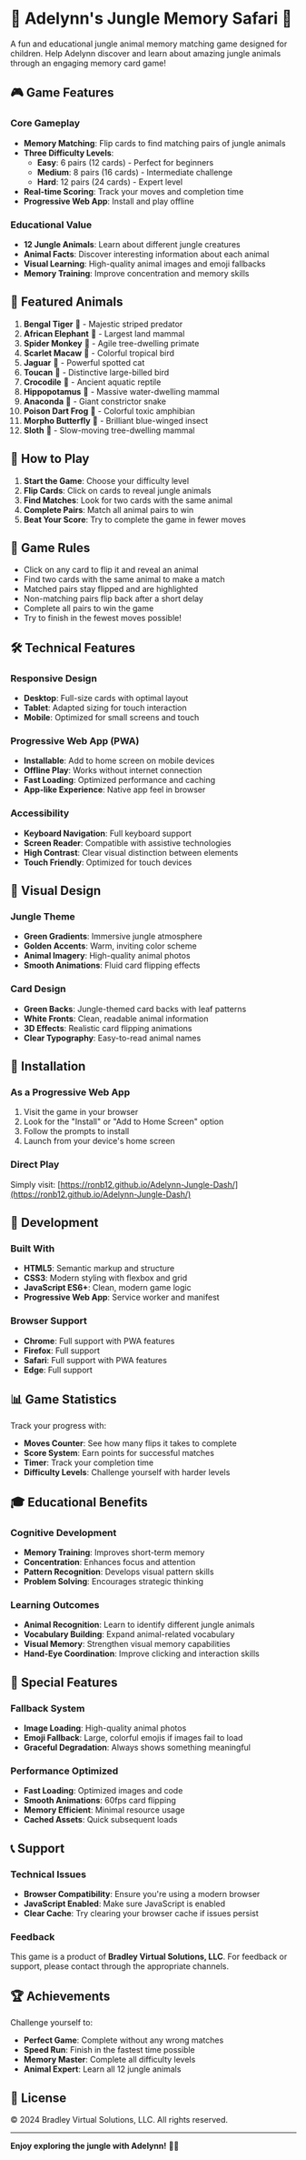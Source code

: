 # 🌿 Adelynn's Jungle Memory Safari 🐾

A fun and educational jungle animal memory matching game designed for children. Help Adelynn discover and learn about amazing jungle animals through an engaging memory card game!

## 🎮 Game Features

### Core Gameplay
- **Memory Matching**: Flip cards to find matching pairs of jungle animals
- **Three Difficulty Levels**:
  - **Easy**: 6 pairs (12 cards) - Perfect for beginners
  - **Medium**: 8 pairs (16 cards) - Intermediate challenge
  - **Hard**: 12 pairs (24 cards) - Expert level
- **Real-time Scoring**: Track your moves and completion time
- **Progressive Web App**: Install and play offline

### Educational Value
- **12 Jungle Animals**: Learn about different jungle creatures
- **Animal Facts**: Discover interesting information about each animal
- **Visual Learning**: High-quality animal images and emoji fallbacks
- **Memory Training**: Improve concentration and memory skills

## 🦁 Featured Animals

1. **Bengal Tiger** 🐅 - Majestic striped predator
2. **African Elephant** 🐘 - Largest land mammal
3. **Spider Monkey** 🐒 - Agile tree-dwelling primate
4. **Scarlet Macaw** 🦜 - Colorful tropical bird
5. **Jaguar** 🐆 - Powerful spotted cat
6. **Toucan** 🦜 - Distinctive large-billed bird
7. **Crocodile** 🐊 - Ancient aquatic reptile
8. **Hippopotamus** 🦛 - Massive water-dwelling mammal
9. **Anaconda** 🐍 - Giant constrictor snake
10. **Poison Dart Frog** 🐸 - Colorful toxic amphibian
11. **Morpho Butterfly** 🦋 - Brilliant blue-winged insect
12. **Sloth** 🦥 - Slow-moving tree-dwelling mammal

## 🚀 How to Play

1. **Start the Game**: Choose your difficulty level
2. **Flip Cards**: Click on cards to reveal jungle animals
3. **Find Matches**: Look for two cards with the same animal
4. **Complete Pairs**: Match all animal pairs to win
5. **Beat Your Score**: Try to complete the game in fewer moves

## 🎯 Game Rules

- Click on any card to flip it and reveal an animal
- Find two cards with the same animal to make a match
- Matched pairs stay flipped and are highlighted
- Non-matching pairs flip back after a short delay
- Complete all pairs to win the game
- Try to finish in the fewest moves possible!

## 🛠️ Technical Features

### Responsive Design
- **Desktop**: Full-size cards with optimal layout
- **Tablet**: Adapted sizing for touch interaction
- **Mobile**: Optimized for small screens and touch

### Progressive Web App (PWA)
- **Installable**: Add to home screen on mobile devices
- **Offline Play**: Works without internet connection
- **Fast Loading**: Optimized performance and caching
- **App-like Experience**: Native app feel in browser

### Accessibility
- **Keyboard Navigation**: Full keyboard support
- **Screen Reader**: Compatible with assistive technologies
- **High Contrast**: Clear visual distinction between elements
- **Touch Friendly**: Optimized for touch devices

## 🎨 Visual Design

### Jungle Theme
- **Green Gradients**: Immersive jungle atmosphere
- **Golden Accents**: Warm, inviting color scheme
- **Animal Imagery**: High-quality animal photos
- **Smooth Animations**: Fluid card flipping effects

### Card Design
- **Green Backs**: Jungle-themed card backs with leaf patterns
- **White Fronts**: Clean, readable animal information
- **3D Effects**: Realistic card flipping animations
- **Clear Typography**: Easy-to-read animal names

## 📱 Installation

### As a Progressive Web App
1. Visit the game in your browser
2. Look for the "Install" or "Add to Home Screen" option
3. Follow the prompts to install
4. Launch from your device's home screen

### Direct Play
Simply visit: [https://ronb12.github.io/Adelynn-Jungle-Dash/](https://ronb12.github.io/Adelynn-Jungle-Dash/)

## 🔧 Development

### Built With
- **HTML5**: Semantic markup and structure
- **CSS3**: Modern styling with flexbox and grid
- **JavaScript ES6+**: Clean, modern game logic
- **Progressive Web App**: Service worker and manifest

### Browser Support
- **Chrome**: Full support with PWA features
- **Firefox**: Full support
- **Safari**: Full support with PWA features
- **Edge**: Full support

## 📊 Game Statistics

Track your progress with:
- **Moves Counter**: See how many flips it takes to complete
- **Score System**: Earn points for successful matches
- **Timer**: Track your completion time
- **Difficulty Levels**: Challenge yourself with harder levels

## 🎓 Educational Benefits

### Cognitive Development
- **Memory Training**: Improves short-term memory
- **Concentration**: Enhances focus and attention
- **Pattern Recognition**: Develops visual pattern skills
- **Problem Solving**: Encourages strategic thinking

### Learning Outcomes
- **Animal Recognition**: Learn to identify different jungle animals
- **Vocabulary Building**: Expand animal-related vocabulary
- **Visual Memory**: Strengthen visual memory capabilities
- **Hand-Eye Coordination**: Improve clicking and interaction skills

## 🌟 Special Features

### Fallback System
- **Image Loading**: High-quality animal photos
- **Emoji Fallback**: Large, colorful emojis if images fail to load
- **Graceful Degradation**: Always shows something meaningful

### Performance Optimized
- **Fast Loading**: Optimized images and code
- **Smooth Animations**: 60fps card flipping
- **Memory Efficient**: Minimal resource usage
- **Cached Assets**: Quick subsequent loads

## 📞 Support

### Technical Issues
- **Browser Compatibility**: Ensure you're using a modern browser
- **JavaScript Enabled**: Make sure JavaScript is enabled
- **Clear Cache**: Try clearing your browser cache if issues persist

### Feedback
This game is a product of **Bradley Virtual Solutions, LLC**. For feedback or support, please contact through the appropriate channels.

## 🏆 Achievements

Challenge yourself to:
- **Perfect Game**: Complete without any wrong matches
- **Speed Run**: Finish in the fastest time possible
- **Memory Master**: Complete all difficulty levels
- **Animal Expert**: Learn all 12 jungle animals

## 📄 License

© 2024 Bradley Virtual Solutions, LLC. All rights reserved.

---

**Enjoy exploring the jungle with Adelynn!** 🌿🐾
